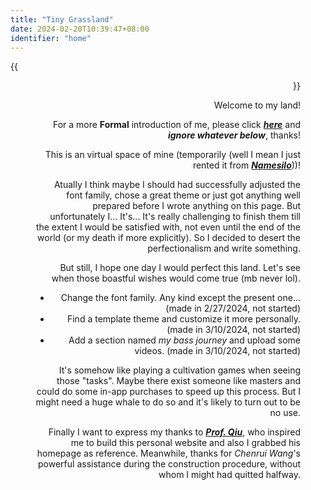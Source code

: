 ```yaml
---
title: "Tiny Grassland"
date: 2024-02-20T10:39:47+08:00
identifier: "home"
---
```


{{<figure src="images/thinking.jpg" height=150 align=right margin-left=50px >}}

Welcome to my land!

For a more **Formal** introduction of me, please click ***[here](about/)*** and ***ignore whatever below***, thanks! 

This is an virtual space of mine (temporarily (well I mean I just rented it from ***[Namesilo](https://www.namesilo.com/)***))!

Atually I think maybe I should had successfully adjusted the font family, chose a great theme or just got anything well prepared before I wrote anything on this page. But unfortunately I... It's... It's really challenging to finish them till the extent I would be satisfied with, not even until the end of the world (or my death if more explicitly). So I decided to desert the perfectionalism and write something.

But still, I hope one day I would perfect this land. Let's see when those boastful wishes would come true (mb never lol).
- Change the font family. Any kind except the present one... (made in 2/27/2024, not started)
- Find a template theme and customize it more personally. (made in 3/10/2024, not started)
- Add a section named *my bass journey* and upload some videos. (made in 3/10/2024, not started)

It's somehow like playing a cultivation games when seeing those "tasks". Maybe there exist someone like masters and could do some in-app purchases to speed up this process. But I might need a huge whale to do so and it's likely to turn out to be no use.

Finally I want to express my thanks to ***[Prof. Qiu](https://statr.me/)***, who inspired me to build this personal website and also I grabbed his homepage as reference. Meanwhile, thanks for *Chenrui Wang*'s powerful assistance during the construction procedure, without whom I might had quitted halfway.
